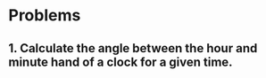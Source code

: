 # Problems

## 1. Calculate the angle between the hour and minute hand of a clock for a given time.
